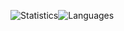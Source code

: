 ![Statistics](https://stats-rust.vercel.app/api?username=Bizarrus&count_private=true&custom_title=Statistiken&include_all_commits=true&show_icons=true&title_color=0366D6&text_color=24292E&icon_color=4F5D95&locale=de&hide_border=true)![Languages](https://stats-rust.vercel.app/api/top-langs/?username=Bizarrus&hide=lua&langs_count=10)
